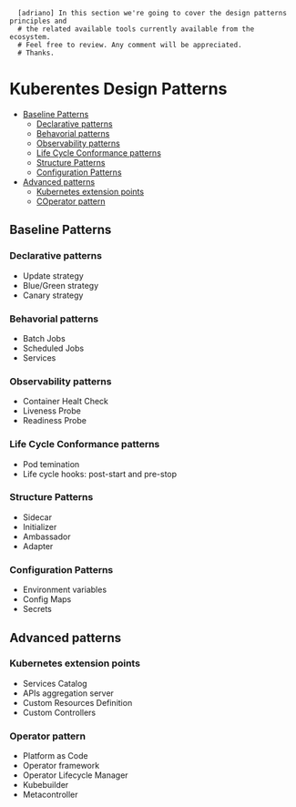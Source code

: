 
      [adriano] In this section we're going to cover the design patterns principles and
      # the related available tools currently available from the ecosystem.
      # Feel free to review. Any comment will be appreciated.
      # Thanks.

# Kuberentes Design Patterns
 * [Baseline Patterns](#baseline-patterns)
      * [Declarative patterns](#declarative-patterns)
      * [Behavorial patterns](#behavorial-patterns)
      * [Observability patterns](#observability-patterns)
      * [Life Cycle Conformance patterns](#life-cycle-conformance-patterns)
      * [Structure Patterns](#structure-patterns)
      * [Configuration Patterns](#configuration-patterns)
 * [Advanced patterns](#advanced-patterns)
      * [Kubernetes extension points](#kubernetes-extension-points)
      * [COperator pattern](#operator-patterns)


## Baseline Patterns

### Declarative patterns

- Update strategy
- Blue/Green strategy
- Canary strategy

### Behavorial patterns

- Batch Jobs
- Scheduled Jobs
- Services

### Observability patterns

- Container Healt Check
- Liveness Probe
- Readiness Probe

### Life Cycle Conformance patterns

- Pod temination
- Life cycle hooks: post-start and pre-stop

### Structure Patterns

- Sidecar
- Initializer
- Ambassador
- Adapter

### Configuration Patterns

- Environment variables
- Config Maps
- Secrets

## Advanced patterns

### Kubernetes extension points

- Services Catalog
- APIs aggregation server
- Custom Resources Definition
- Custom Controllers

### Operator pattern

- Platform as Code
- Operator framework
- Operator Lifecycle Manager
- Kubebuilder
- Metacontroller
